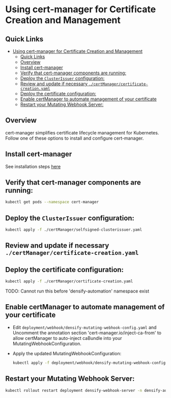 # Using cert-manager for Certificate Creation and Management

## Quick Links
- [Using cert-manager for Certificate Creation and Management](#using-cert-manager-for-certificate-creation-and-management)
  - [Quick Links](#quick-links)
  - [Overview](#overview)
  - [Install cert-manager](#install-cert-manager)
  - [Verify that cert-manager components are running:](#verify-that-cert-manager-components-are-running)
  - [Deploy the `ClusterIssuer` configuration:](#deploy-the-clusterissuer-configuration)
  - [Review and update if necessary `./certManager/certificate-creation.yaml`](#review-and-update-if-necessary-certmanagercertificate-creationyaml)
  - [Deploy the certificate configuration:](#deploy-the-certificate-configuration)
  - [Enable certManager to automate management of your certificate](#enable-certmanager-to-automate-management-of-your-certificate)
  - [Restart your Mutating Webhook Server:](#restart-your-mutating-webhook-server)
  
  
## Overview

cert-manager simplifies certificate lifecycle management for Kubernetes. Follow one of these options to install and configure cert-manager.


## Install cert-manager

See installation steps [here](https://artifacthub.io/packages/helm/cert-manager/cert-manager)

## Verify that cert-manager components are running:
```bash
kubectl get pods --namespace cert-manager
```
## Deploy the `ClusterIssuer` configuration:
```bash
kubectl apply -f ./certManager/selfsigned-clusterissuer.yaml
```
## Review and update if necessary `./certManager/certificate-creation.yaml`

## Deploy the certificate configuration:
```bash
kubectl apply -f ./certManager/certificate-creation.yaml
```
TODO: Cannot run this before 'densify-automation' namespace exist

## Enable certManager to automate management of your certificate

- Edit `deployment/webhook/densify-mutating-webhook-config.yaml` and Uncomment the annotation section 'cert-manager.io/inject-ca-from' to allow certManager to auto-inject caBundle into your MutatingWebhookConfiguration. 

- Apply the updated MutatingWebhookConfiguration:
   ```bash
   kubectl apply -f deployment/webhook/densify-mutating-webhook-config.yaml
   ```

## Restart your Mutating Webhook Server:
```bash
kubectl rollout restart deployment densify-webhook-server -n densify-automation
```

